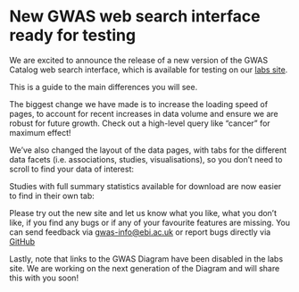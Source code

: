 # New GWAS web search interface ready for testing

We are excited to announce the release of a new version of the GWAS Catalog web search interface, which is available for testing on our [labs site](www.ebi.ac.uk/gwas/labs).

This is a guide to the main differences you will see.

The biggest change we have made is to increase the loading speed of pages, to account for recent increases in data volume and ensure we are robust for future growth. Check out a high-level query like “cancer” for maximum effect! 


We’ve also changed the layout of the data pages, with tabs for the different data facets (i.e. associations, studies, visualisations), so you don’t need to scroll to find your data of interest: 


Studies with full summary statistics available for download are now easier to find in their own tab:  


Please try out the new site and let us know what you like, what you don’t like, if you find any bugs or if any of your favourite features are missing. You can send feedback via gwas-info@ebi.ac.uk or report bugs directly via [GitHub](https://github.com/EBISPOT/gwas-ui/issues)

Lastly, note that links to the GWAS Diagram have been disabled in the labs site. We are working on the next generation of the Diagram and will share this with you soon!
